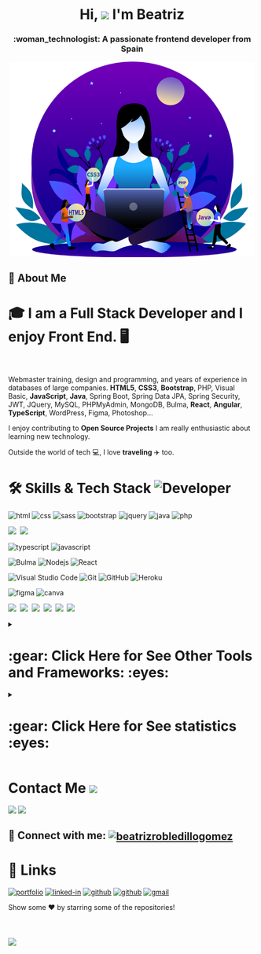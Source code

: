<h1 align="center">Hi, <img src="https://media.giphy.com/media/hvRJCLFzcasrR4ia7z/giphy.gif" width="29px">  I'm Beatriz</h1>


###
<h3 align="center"> :woman_technologist: A passionate frontend developer from Spain</h3>


<p align="center">
<img align="center" src="https://github.com/BeaRobledillo/BeaRobledillo/blob/main/1721886.png" width="500px;" title="Bea Robledillo">
</p>




## 🚀 About Me
# 🎓 I am a **Full Stack Developer and I enjoy Front End**. :desktop_computer:
<br clear="both">

Webmaster training, design and programming, and years of experience in databases of large companies. **HTML5**, **CSS3**, **Bootstrap**, PHP, Visual Basic, **JavaScript**, **Java**, Spring Boot, Spring Data JPA, Spring Security, JWT, JQuery, MySQL, PHPMyAdmin, MongoDB, Bulma, **React**, **Angular**, **TypeScript**, WordPress, Figma, Photoshop...

I enjoy contributing to **Open Source Projects**
I am really enthusiastic about learning new technology. 

Outside the world of tech :computer:, I love **traveling**  ✈️ too. 

# 🛠️ Skills & Tech Stack <img src="https://github.com/TheDudeThatCode/TheDudeThatCode/blob/db8f1cbd38ac0ae2a08f36f961096dbd59a02393/Assets/Developer.gif" width="59px;" title="Developer">
<div align="left">
  
![html](https://img.shields.io/badge/HTML5-E34F26?style=for-the-badge&logo=html5&logoColor=white)
![css](https://img.shields.io/badge/CSS3-1572B6?style=for-the-badge&logo=css3&logoColor=white)
![sass](https://img.shields.io/badge/SASS-CC6699?style=for-the-badge&logo=sass&logoColor=white)
![bootstrap](https://img.shields.io/badge/Bootstrap-563D7C?style=for-the-badge&logo=bootstrap&logoColor=white)
![jquery](https://img.shields.io/badge/jQuery-0769AD?style=for-the-badge&logo=jquery&logoColor=white)
![java](https://img.shields.io/badge/Java-9b9b9b?style=for-the-badge&logo=java&logoColor=black)
![php](https://img.shields.io/badge/Php-00897B?style=for-the-badge&logo=Php&logoColor=white)



<p align="left">
  <img src="https://img.shields.io/badge/Spring-6DB33F?style=flat-square&logo=Spring&logoColor=white">&nbsp
  <img src="https://img.shields.io/badge/Spring Boot-6DB33F?style=flat-square&logo=Spring Boot&logoColor=white">&nbsp
</p>


![typescript](https://img.shields.io/badge/TypeScript-3178C6?style=for-the-badge&logo=typescript&logoColor=white)
![javascript](https://img.shields.io/badge/JavaScript-323330?style=for-the-badge&logo=javascript&logoColor=F7DF1E)

![Bulma](https://img.shields.io/badge/-Bulma-00D1B2?style=flat-square&logo=bulma&logoColor=white)
![Nodejs](https://img.shields.io/badge/-Nodejs-339933?style=flat-square&logo=Node.js&logoColor=white)
![React](https://img.shields.io/badge/-React-61DAFB?style=flat-square&logo=react&logoColor=black)

![Visual Studio Code](https://img.shields.io/badge/-VSCode-007ACC?style=flat-square&logo=visual-studio-code&logoColor=white)
![Git](https://img.shields.io/badge/-Git-black?style=flat-square&logo=git)
![GitHub](https://img.shields.io/badge/-GitHub-181717?style=flat-square&logo=github)
![Heroku](https://img.shields.io/badge/-Heroku-430098?style=flat-square&logo=heroku)

![figma](https://img.shields.io/badge/figma-000000?style=for-the-badge&logo=figma&logoColor=white)
![canva](https://img.shields.io/badge/canva-00C4CC?style=for-the-badge&logo=canva&logoColor=white)

<p align="left">
  <img src="https://img.shields.io/badge/Slack-4A154B?style=flat-square&logo=Slack&logoColor=white">&nbsp
  <img src="https://img.shields.io/badge/Notion-000000?style=flat-square&logo=Notion&logoColor=white">&nbsp
  <img src="https://img.shields.io/badge/Jira-0052CC?style=flat-square&logo=Jira&logoColor=white">&nbsp
  <img src="https://img.shields.io/badge/Google Meet-00897B?style=flat-square&logo=Google Meet&logoColor=white">&nbsp
  <img src="https://img.shields.io/badge/Trello-0052CC?style=flat-square&logo=Trello&logoColor=white">&nbsp
  <img src="https://img.shields.io/badge/Zoom-00897B?style=flat-square&logo=Zoom&logoColor=white">&nbsp
</p>

</div>
<details>
<summary>  <h1> :gear:  Click Here for See Other Tools and Frameworks: :eyes: </h1> </summary>


<p align="center"> <a href="https://angular.io" target="_blank" rel="noreferrer"> <img src="https://angular.io/assets/images/logos/angular/angular.svg" alt="angular" width="70" height="70"/> </a>  
<a href="https://www.arduino.cc/" target="_blank" rel="noreferrer"> <img src="https://cdn.worldvectorlogo.com/logos/arduino-1.svg" alt="arduino" width="70" height="70"/>    <a href="https://www.w3.org/html/" target="_blank" rel="noreferrer">  
<a href="https://materializecss.com/" target="_blank" rel="noreferrer"> <img src="https://raw.githubusercontent.com/prplx/svg-logos/5585531d45d294869c4eaab4d7cf2e9c167710a9/svg/materialize.svg" alt="materialize" width="70" height="70"/> </a> 
<a href="https://www.mongodb.com/" target="_blank" rel="noreferrer"> <img src="https://raw.githubusercontent.com/devicons/devicon/master/icons/mongodb/mongodb-original-wordmark.svg" alt="mongodb" width="70" height="70"/> </a> 
<a href="https://www.mysql.com/" target="_blank" rel="noreferrer"> <img src="https://raw.githubusercontent.com/devicons/devicon/master/icons/mysql/mysql-original-wordmark.svg" alt="mysql" width="70" height="70"/> </a> <a href="https://www.oracle.com/" target="_blank" rel="noreferrer"> <img src="https://raw.githubusercontent.com/devicons/devicon/master/icons/oracle/oracle-original.svg" alt="oracle" width="70" height="70"/> </a>  
<a href="https://postman.com" target="_blank" rel="noreferrer"> <img src="https://www.vectorlogo.zone/logos/getpostman/getpostman-icon.svg" alt="postman" width="70" height="70"/> </a>  
<a href="https://symfony.com" target="_blank" rel="noreferrer"> <img src="https://symfony.com/logos/symfony_black_03.svg" alt="symfony" width="70" height="70"/> </a> <a href="https://tailwindcss.com/" target="_blank" rel="noreferrer"> <img src="https://www.vectorlogo.zone/logos/tailwindcss/tailwindcss-icon.svg" alt="tailwind" width="70" height="70"/> </a>  </p>

<div align="center">
  
 
  <img src="https://cdn.jsdelivr.net/gh/devicons/devicon/icons/react/react-original-wordmark.svg" height="70" width="70" alt="react logo"  />
  <img src="https://cdn.jsdelivr.net/gh/devicons/devicon/icons/vscode/vscode-original-wordmark.svg" height="70" width="70" alt="vscode logo"  />
  <img src="https://cdn.jsdelivr.net/gh/devicons/devicon/icons/intellij/intellij-original.svg" height="70" width="70" alt="intellij logo"  />

  <img src="https://cdn.jsdelivr.net/gh/devicons/devicon/icons/mysql/mysql-original-wordmark.svg" height="70" width="70" alt="mysql logo"  />
  <img src="https://cdn.jsdelivr.net/gh/devicons/devicon/icons/mongodb/mongodb-plain-wordmark.svg" height="70" width="70" alt="mongodb logo"  />
 
  <img src="https://cdn.jsdelivr.net/gh/devicons/devicon/icons/bitbucket/bitbucket-original-wordmark.svg" height="70" width="70" alt="bitbucket logo"  />
  <img src="https://cdn.jsdelivr.net/gh/devicons/devicon/icons/codepen/codepen-plain.svg" height="70" width="70" alt="codepen logo"  />
  <img src="https://cdn.jsdelivr.net/gh/devicons/devicon/icons/atom/atom-original.svg" height="70" width="70" alt="atom logo"  />
  <img src="https://cdn.jsdelivr.net/gh/devicons/devicon/icons/markdown/markdown-original.svg" height="70" width="70" alt="markdown logo"  />
 
  <img src="https://cdn.jsdelivr.net/gh/devicons/devicon/icons/gitlab/gitlab-original-wordmark.svg" height="70" width="70" alt="gitlab logo"  />
</div> 
  
<div align="center">  
  
  <img src="https://cdn.jsdelivr.net/gh/devicons/devicon/icons/filezilla/filezilla-plain.svg" height="70" width="70" alt="filezilla logo"  />
  <img src="https://cdn.jsdelivr.net/gh/devicons/devicon/icons/wordpress/wordpress-original.svg" height="70" width="70" alt="wordpress logo"  />
  <img src="https://cdn.jsdelivr.net/gh/devicons/devicon/icons/woocommerce/woocommerce-plain-wordmark.svg" height="70" width="70" alt="woocommerce logo"  />
  <img src="https://cdn.jsdelivr.net/gh/devicons/devicon/icons/drupal/drupal-original-wordmark.svg" height="70" width="70" alt="drupal logo"  />
  
  <img src="https://cdn.jsdelivr.net/gh/devicons/devicon/icons/karma/karma-original.svg" height="70" width="70" alt="karma logo"  />
  <img src="https://cdn.jsdelivr.net/gh/devicons/devicon/icons/jasmine/jasmine-plain-wordmark.svg" height="70" width="70" alt="jasmine logo"  />
 
  <img src="https://cdn.jsdelivr.net/gh/devicons/devicon/icons/composer/composer-original.svg" height="70" width="70" alt="composer logo"  />
  </div>
  <div align="center">  
  

  
 <div align="center">  
   <img src="https://cdn.jsdelivr.net/gh/devicons/devicon/icons/jetbrains/jetbrains-original.svg" height="70" width="70" alt="jetbrains logo"  />
  <img src="https://cdn.jsdelivr.net/gh/devicons/devicon/icons/npm/npm-original-wordmark.svg" height="70" width="70" alt="npm logo"  />

  
  <img src="https://cdn.jsdelivr.net/gh/devicons/devicon/icons/tomcat/tomcat-original-wordmark.svg" height="70" width="70" alt="tomcat logo"  />

  <img src="https://cdn.jsdelivr.net/gh/devicons/devicon/icons/gimp/gimp-original.svg" height="70" width="70" alt="gimp logo"  />
  <img src="https://cdn.jsdelivr.net/gh/devicons/devicon/icons/photoshop/photoshop-line.svg" height="70" width="70" alt="photoshop logo"  />
  
</div>
  
</details>

<details>
<summary>  <h1> :gear:  Click Here for See statistics :eyes: </h1> </summary>

<div align="left">
  <img src="https://github-readme-stats.vercel.app/api?hide_title=true&hide_rank=true&show_icons=true&include_all_commits=true&count_private=true&disable_animations=false&theme=dracula&locale=es&hide_border=true&username=BeaRobledillo" height="150" alt="stats graph"  />
  <img src="https://github-readme-stats.vercel.app/api/top-langs?locale=es&hide_title=true&layout=compact&card_width=320&langs_count=5&theme=yeblu&hide_border=true&username=BeaRobledillo" height="150" alt="languages graph"  />
</div>

###

###

<div align="left">
  <img src="https://github-readme-stats.vercel.app/api?hide_title=false&hide_rank=false&show_icons=true&include_all_commits=true&count_private=true&disable_animations=false&theme=dracula&locale=en&hide_border=false&username=BeaRobledillo" height="150" alt="stats graph"  />
  
</div>







##
  
<p><img align="center" src="https://github-readme-streak-stats.herokuapp.com/?user=bearobledillo&" alt="BeaRobledillo" /></p>




<p align="left"> <img src="https://komarev.com/ghpvc/?username=berobledillo&label=Profile%20views&color=0e75b6&style=flat" alt="BeaRobledillo" /> </p>

<p align="left"> <a href="https://github.com/ryo-ma/github-profile-trophy"><img src="https://github-profile-trophy.vercel.app/?username=BeaRobledillo" alt="BeaRobledillo" /></a> </p>
  
  </details>

# Contact Me <img align="center" src="https://github.com/TheDudeThatCode/TheDudeThatCode/blob/master/Assets/Handshake.gif" width="79px">

<a href="https://beadesarrolloweb.com/" target="_blank"><img height="25" src = "https://img.shields.io/badge/Website-3b5998?style=for-the-badge&logo=google-chrome&logoColor=white"></a>
<a href="https://t.me/BEITXUELA1979" target="_blank"><img height="25" src = "https://img.shields.io/badge/-Telegram-0088cc?style=for-the-badge&logo=Telegram&logoColor=white"></a>

## :handshake: Connect with me: <a href="https://linkedin.com/in/beatrizrobledillogomez" target="blank"><img align="center" src="https://raw.githubusercontent.com/rahuldkjain/github-profile-readme-generator/master/src/images/icons/Social/linked-in-alt.svg" alt="beatrizrobledillogomez" height="30" width="40" /></a>



# 🔗 Links
[![portfolio](https://img.shields.io/badge/Portfolio-5340ff?style=for-the-badge&logo=Google-chrome&logoColor=white)](https://beadesarrolloweb.com/)
[![linked-in](https://img.shields.io/badge/Linked_In-0077B5?style=for-the-badge&logo=LinkedIn&logoColor=white)](https://www.linkedin.com/in/beatrizrobledillogomez/)
[![github](https://img.shields.io/badge/GitHub-000000?style=for-the-badge&logo=GitHub&logoColor=white)](https://github.com/BeaRobledillo/BeaRobledillo/)
[![github](https://img.shields.io/badge/GitHub-000000?style=for-the-badge&logo=GitHub&logoColor=white)](https://github.com/BEITXUELA)
[![gmail](https://img.shields.io/badge/Gmail-D14836?style=for-the-badge&logo=Gmail&logoColor=white)](mailto:bearobledillogomez@gmail.com)

Show some ❤️ by starring some of the repositories!



<br clear="both">






###


###



###



###



###


###


###

<div align="left">
  <img src="https://profile-counter.glitch.me/BeaRobledillo/count.svg?"  />
</div>

###

<div align="left">
</div>




